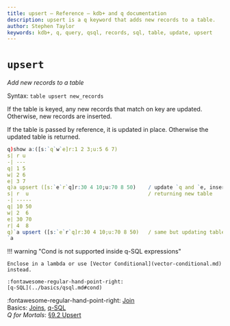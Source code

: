 ```yaml
---
title: upsert – Reference – kdb+ and q documentation
description: upsert is a q keyword that adds new records to a table.
author: Stephen Taylor
keywords: kdb+, q, query, qsql, records, sql, table, update, upsert
---
```

# `upsert`





_Add new records to a table_

Syntax: `table upsert new_records`

If the table is keyed, any new records that match on key are updated. Otherwise, new records are inserted.

If the table is passed by reference, it is updated in place. Otherwise the updated table is returned.

```q
q)show a:([s:`q`w`e]r:1 2 3;u:5 6 7)
s| r u
-| ---
q| 1 5
w| 2 6
e| 3 7
q)a upsert ([s:`e`r`q]r:30 4 10;u:70 8 50)    / update `q and `e, insert new `r
s| r  u                                       / returning new table
-| -----
q| 10 50
w| 2  6
e| 30 70
r| 4  8
q)`a upsert ([s:`e`r`q]r:30 4 10;u:70 8 50)   / same but updating table in place
`a
```


!!! warning "Cond is not supported inside q-SQL expressions"

    Enclose in a lambda or use [Vector Conditional](vector-conditional.md) instead.

    :fontawesome-regular-hand-point-right:
    [q-SQL](../basics/qsql.md#cond)


:fontawesome-regular-hand-point-right: 
[Join](join.md)  
Basics: [Joins](../basics/joins.md),
[q-SQL](../basics/qsql.md)  
_Q for Mortals_: [§9.2 Upsert](/q4m3/9_Queries_q-sql/#92-upsert)